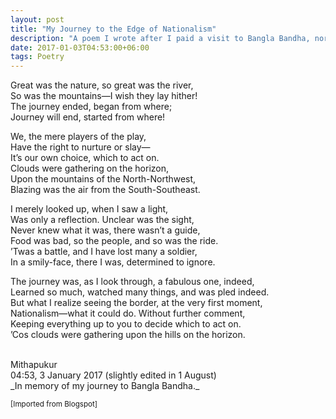 ```yaml
---
layout: post
title: "My Journey to the Edge of Nationalism"
description: "A poem I wrote after I paid a visit to Bangla Bandha, north-west of Bangladesh"
date: 2017-01-03T04:53:00+06:00
tags: Poetry
---
```


Great was the nature, so great was the river,<br>
So was the mountains—I wish they lay hither!<br>
The journey ended, began from where;<br>
Journey will end, started from where!


We, the mere players of the play,<br>
Have the right to nurture or slay—<br>
It’s our own choice, which to act on.<br>
Clouds were gathering on the horizon,<br>
Upon the mountains of the North-Northwest,<br>
Blazing was the air from the South-Southeast.

I merely looked up, when I saw a light,<br>
Was only a reflection. Unclear was the sight,<br>
Never knew what it was, there wasn’t a guide,<br>
Food was bad, so the people, and so was the ride.<br>
’Twas a battle, and I have lost many a soldier,<br>
In a smily-face, there I was, determined to ignore.

The journey was, as I look through, a fabulous one, indeed,<br>
Learned so much, watched many things, and was pled indeed.<br>
But what I realize seeing the border, at the very first moment,<br>
Nationalism—what it could do. Without further comment,<br>
Keeping everything up to you to decide which to act on.<br>
’Cos clouds were gathering upon the hills on the horizon.

<br>
Mithapukur<br>
04:53, 3 January 2017 (slightly edited in 1 August)<br>
_In memory of my journey to Bangla Bandha._

<small>[Imported from Blogspot]</small>